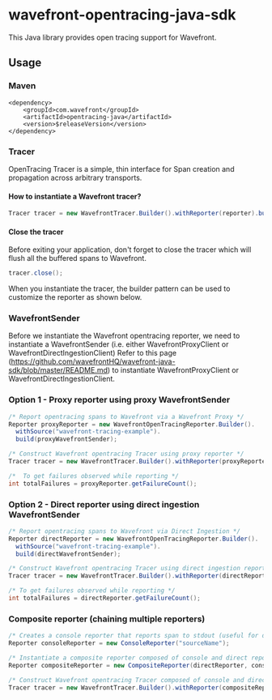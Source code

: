 # wavefront-opentracing-java-sdk

This Java library provides open tracing support for Wavefront.

## Usage

### Maven
```
<dependency>
    <groupId>com.wavefront</groupId>
    <artifactId>opentracing-java</artifactId>
    <version>$releaseVersion</version>
</dependency>
```

### Tracer
OpenTracing Tracer is a simple, thin interface for Span creation and propagation across arbitrary transports.

#### How to instantiate a Wavefront tracer?
```java
Tracer tracer = new WavefrontTracer.Builder().withReporter(reporter).build();
```

#### Close the tracer
Before exiting your application, don't forget to close the tracer which will flush all the buffered spans to Wavefront.
```java
tracer.close();
```

When you instantiate the tracer, the builder pattern can be used to customize the reporter as shown below.

### WavefrontSender
Before we instantiate the Wavefront opentracing reporter, we need to instantiate a WavefrontSender 
(i.e. either WavefrontProxyClient or WavefrontDirectIngestionClient)
Refer to this page (https://github.com/wavefrontHQ/wavefront-java-sdk/blob/master/README.md)
to instantiate WavefrontProxyClient or WavefrontDirectIngestionClient.

### Option 1 - Proxy reporter using proxy WavefrontSender
```java
/* Report opentracing spans to Wavefront via a Wavefront Proxy */
Reporter proxyReporter = new WavefrontOpenTracingReporter.Builder().
  withSource("wavefront-tracing-example").
  build(proxyWavefrontSender);

/* Construct Wavefront opentracing Tracer using proxy reporter */
Tracer tracer = new WavefrontTracer.Builder().withReporter(proxyReporter).build();  

/*  To get failures observed while reporting */
int totalFailures = proxyReporter.getFailureCount();
```

### Option 2 - Direct reporter using direct ingestion WavefrontSender
```java
/* Report opentracing spans to Wavefront via Direct Ingestion */
Reporter directReporter = new WavefrontOpenTracingReporter.Builder().
  withSource("wavefront-tracing-example").
  build(directWavefrontSender);

/* Construct Wavefront opentracing Tracer using direct ingestion reporter */
Tracer tracer = new WavefrontTracer.Builder().withReporter(directReporter).build();

/* To get failures observed while reporting */
int totalFailures = directReporter.getFailureCount();
```

### Composite reporter (chaining multiple reporters)
```java
/* Creates a console reporter that reports span to stdout (useful for debugging) */
Reporter consoleReporter = new ConsoleReporter("sourceName");

/* Instantiate a composite reporter composed of console and direct reporter */
Reporter compositeReporter = new CompositeReporter(directReporter, consoleReporter);

/* Construct Wavefront opentracing Tracer composed of console and direct reporter */
Tracer tracer = new WavefrontTracer.Builder().withReporter(compositeReporter).build();
```

